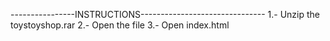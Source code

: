 ----------------INSTRUCTIONS-------------------------------
1.- Unzip the toystoyshop.rar
2.- Open the file
3.- Open index.html